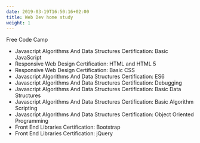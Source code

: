 ```yaml
---
date: 2019-03-19T16:50:16+02:00
title: Web Dev home study
weight: 1
---
```



Free Code Camp
- Javascript Algorithms And Data Structures Certification: Basic JavaScript
- Responsive Web Design Certification: HTML and HTML 5
- Responsive Web Design Certification: Basic CSS
- Javascript Algorithms And Data Structures Certification: ES6
- Javascript Algorithms And Data Structures Certification: Debugging
- Javascript Algorithms And Data Structures Certification: Basic Data Structures
- Javascript Algorithms And Data Structures Certification: Basic Algorithm Scripting
- Javascript Algorithms And Data Structures Certification: Object Oriented Programming
- Front End Libraries Certification: Bootstrap
- Front End Libraries Certification: jQuery
